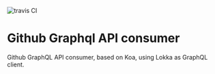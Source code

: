 
![travis CI](https://travis-ci.org/ivanrod/github-graphql-consumer.svg?branch=master "Travis Build")

# Github Graphql API consumer

Github GraphQL API consumer, based on Koa, using Lokka as GraphQL client.
